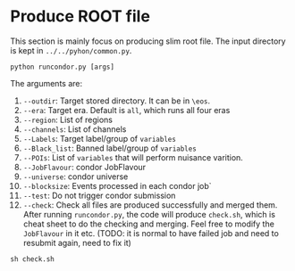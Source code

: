 # Produce ROOT file
This section is mainly focus on producing slim root file. The input directory is kept in `../../pyhon/common.py`.  
```
python runcondor.py [args]
```
The arguments are:
1. `--outdir`: Target stored directory. It can be in `\eos`.
2. `--era`: Target era. Default is `all`, which runs all four eras
3. `--region`: List of regions
4. `--channels`: List of channels
5. `--Labels`: Target label/group of `variables`
6. `--Black_list`: Banned label/group of `variables`
7. `--POIs`: List of `variables` that will perform nuisance varition.
8. `--JobFlavour`: condor JobFlavour
9. `--universe`: condor universe
10. `--blocksize`: Events processed in each condor job` 
11. `--test`: Do not trigger condor submission
12. `--check`: Check all files are produced successfully and merged them.
After running `runcondor.py`, the code will produce `check.sh`, which is cheat sheet to do the checking and merging. Feel free to modify the `JobFlavour` in it etc. (TODO: it is normal to have failed job and need to resubmit again, need to fix it)
```
sh check.sh
``` 

 
